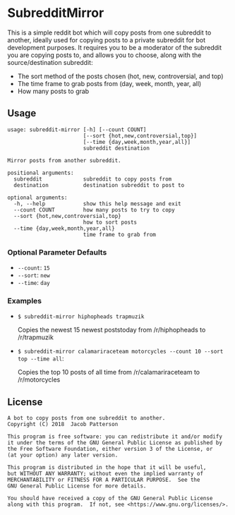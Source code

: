 # SubredditMirror

This is a simple reddit bot which will copy posts from one subreddit to another,
ideally used for copying posts to a private subreddit for bot development
purposes. It requires you to be a moderator of the subreddit you are copying
posts to, and allows you to choose, along with the source/destination subreddit:

* The sort method of the posts chosen (hot, new, controversial, and top)
* The time frame to grab posts from (day, week, month, year, all)
* How many posts to grab

## Usage
```
usage: subreddit-mirror [-h] [--count COUNT]
                        [--sort {hot,new,controversial,top}]
                        [--time {day,week,month,year,all}]
                        subreddit destination

Mirror posts from another subreddit.

positional arguments:
  subreddit             subreddit to copy posts from
  destination           destination subreddit to post to

optional arguments:
  -h, --help            show this help message and exit
  --count COUNT         how many posts to try to copy
  --sort {hot,new,controversial,top}
                        how to sort posts
  --time {day,week,month,year,all}
                        time frame to grab from
```

### Optional Parameter Defaults
* `--count`: `15`
* `--sort`: `new`
* `--time`: `day`

### Examples

* `$ subreddit-mirror hiphopheads trapmuzik`

    Copies the newest 15 newest poststoday from /r/hiphopheads to /r/trapmuzik
* `$ subreddit-mirror calamariraceteam motorcycles --count 10 --sort top --time all`:

    Copies the top 10 posts of all time from /r/calamariraceteam to /r/motorcycles

## License
```
A bot to copy posts from one subreddit to another.
Copyright (C) 2018  Jacob Patterson

This program is free software: you can redistribute it and/or modify
it under the terms of the GNU General Public License as published by
the Free Software Foundation, either version 3 of the License, or
(at your option) any later version.

This program is distributed in the hope that it will be useful,
but WITHOUT ANY WARRANTY; without even the implied warranty of
MERCHANTABILITY or FITNESS FOR A PARTICULAR PURPOSE.  See the
GNU General Public License for more details.

You should have received a copy of the GNU General Public License
along with this program.  If not, see <https://www.gnu.org/licenses/>.
```
